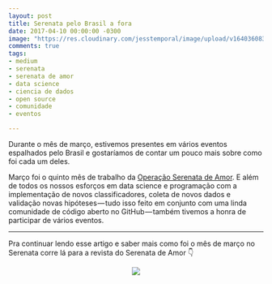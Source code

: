 ```yaml
---
layout: post
title: Serenata pelo Brasil a fora
date: 2017-04-10 00:00:00 -0300
image: "https://res.cloudinary.com/jesstemporal/image/upload/v1640360835/covers/click-2_f4fsdc.png"
comments: true
tags:
- medium
- serenata
- serenata de amor
- data science
- ciencia de dados
- open source
- comunidade
- eventos

---
```

Durante o mês de março, estivemos presentes em vários eventos espalhados pelo Brasil e gostaríamos de contar um pouco mais sobre como foi cada um deles.

Março foi o quinto mês de trabalho da [Operação Serenata de Amor](https://serenata.ai). E além de todos os nossos esforços em data science e programação com a implementação de novos classificadores, coleta de novos dados e validação novas hipóteses — tudo isso feito em conjunto com uma linda comunidade de código aberto no GitHub — também tivemos a honra de participar de vários eventos.

***

Pra continuar lendo esse artigo e saber mais como foi o mês de março no Serenata corre lá para a revista do Serenata de Amor 👇

<center>
<a href="https://medium.com/serenata/serenata-pelo-brasil-a-fora-5823cc0d9736">

<img src="/images/clique-aqui-para-ler.png" />

</a>
</center>
